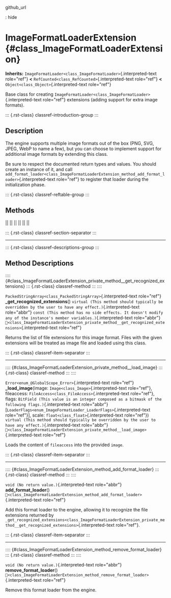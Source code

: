 github_url

:   hide

# ImageFormatLoaderExtension {#class_ImageFormatLoaderExtension}

**Inherits:**
`ImageFormatLoader<class_ImageFormatLoader>`{.interpreted-text
role="ref"} **\<** `RefCounted<class_RefCounted>`{.interpreted-text
role="ref"} **\<** `Object<class_Object>`{.interpreted-text role="ref"}

Base class for creating
`ImageFormatLoader<class_ImageFormatLoader>`{.interpreted-text
role="ref"} extensions (adding support for extra image formats).

::: {.rst-class}
classref-introduction-group
:::

## Description

The engine supports multiple image formats out of the box (PNG, SVG,
JPEG, WebP to name a few), but you can choose to implement support for
additional image formats by extending this class.

Be sure to respect the documented return types and values. You should
create an instance of it, and call
`add_format_loader<class_ImageFormatLoaderExtension_method_add_format_loader>`{.interpreted-text
role="ref"} to register that loader during the initialization phase.

::: {.rst-class}
classref-reftable-group
:::

## Methods

||
||
||
||
||
||

::: {.rst-class}
classref-section-separator
:::

------------------------------------------------------------------------

::: {.rst-class}
classref-descriptions-group
:::

## Method Descriptions

:::: {#class_ImageFormatLoaderExtension_private_method__get_recognized_extensions}
::: {.rst-class}
classref-method
:::
::::

`PackedStringArray<class_PackedStringArray>`{.interpreted-text
role="ref"} **\_get_recognized_extensions**()
`virtual (This method should typically be overridden by the user to have any effect.)`{.interpreted-text
role="abbr"}
`const (This method has no side effects. It doesn't modify any of the instance's member variables.)`{.interpreted-text
role="abbr"}
`🔗<class_ImageFormatLoaderExtension_private_method__get_recognized_extensions>`{.interpreted-text
role="ref"}

Returns the list of file extensions for this image format. Files with
the given extensions will be treated as image file and loaded using this
class.

::: {.rst-class}
classref-item-separator
:::

------------------------------------------------------------------------

:::: {#class_ImageFormatLoaderExtension_private_method__load_image}
::: {.rst-class}
classref-method
:::
::::

`Error<enum_@GlobalScope_Error>`{.interpreted-text role="ref"}
**\_load_image**(image: `Image<class_Image>`{.interpreted-text
role="ref"}, fileaccess:
`FileAccess<class_FileAccess>`{.interpreted-text role="ref"}, flags:
`BitField (This value is an integer composed as a bitmask of the following flags.)`{.interpreted-text
role="abbr"}\[`LoaderFlags<enum_ImageFormatLoader_LoaderFlags>`{.interpreted-text
role="ref"}\], scale: `float<class_float>`{.interpreted-text
role="ref"})
`virtual (This method should typically be overridden by the user to have any effect.)`{.interpreted-text
role="abbr"}
`🔗<class_ImageFormatLoaderExtension_private_method__load_image>`{.interpreted-text
role="ref"}

Loads the content of `fileaccess` into the provided `image`.

::: {.rst-class}
classref-item-separator
:::

------------------------------------------------------------------------

:::: {#class_ImageFormatLoaderExtension_method_add_format_loader}
::: {.rst-class}
classref-method
:::
::::

`void (No return value.)`{.interpreted-text role="abbr"}
**add_format_loader**()
`🔗<class_ImageFormatLoaderExtension_method_add_format_loader>`{.interpreted-text
role="ref"}

Add this format loader to the engine, allowing it to recognize the file
extensions returned by
`_get_recognized_extensions<class_ImageFormatLoaderExtension_private_method__get_recognized_extensions>`{.interpreted-text
role="ref"}.

::: {.rst-class}
classref-item-separator
:::

------------------------------------------------------------------------

:::: {#class_ImageFormatLoaderExtension_method_remove_format_loader}
::: {.rst-class}
classref-method
:::
::::

`void (No return value.)`{.interpreted-text role="abbr"}
**remove_format_loader**()
`🔗<class_ImageFormatLoaderExtension_method_remove_format_loader>`{.interpreted-text
role="ref"}

Remove this format loader from the engine.
